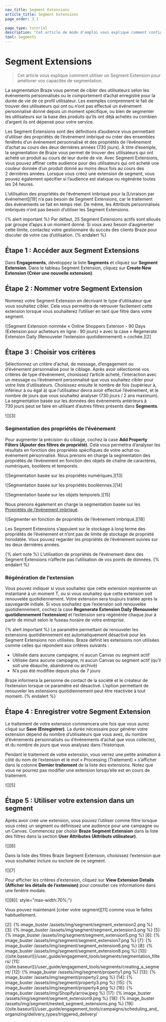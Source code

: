 ```yaml
---
nav_title: Segment Extensions
article_title: Segment Extensions
page_order: 3.1

page_type: tutorial
description: "Cet article de mode d'emploi vous explique comment configurer et utiliser un Segment Extension pour améliorer vos capacités de segmentation."
tool: Segments
---
```


# Segment Extensions

> Cet article vous explique comment utiliser un Segment Extension pour améliorer vos capacités de segmentation.

La segmentation Braze vous permet de cibler des utilisateurs selon les événements personnalisés ou le comportement d’achat enregistré pour la durée de vie de ce profil utilisateur. Les exemples comprennent le fait de trouver des utilisateurs qui ont ou n’ont pas effectué un événement personnalisé donné depuis un moment spécifique, ou bien de segmenter les utilisateurs sur la base des produits qu’ils ont déjà achetés ou combien d’argent ils ont dépensé pour votre service.

Les Segment Extensions sont des définitions d’audience vous permettant d’utiliser des propriétés de l’événement imbriqué ou créer des ensembles fenêtrés d’un événement personnalisé et des propriétés de l’événement d’achat au cours des deux dernières années (730 jours). À titre d’exemple, la segmentation de Braze vous permet de trouver des utilisateurs qui ont acheté un produit au cours de leur durée de vie. Avec Segment Extensions, vous pouvez affiner cette audience pour des utilisateurs qui ont acheté une couleur donnée d’un produit donné au moins deux fois au cours des 2 dernières années. Lorsque vous créez une extension de segment, vous pouvez également spécifier si l’audience est statique ou régénérée toutes les 24 heures.

L’utilisation des propriétés de l’événement imbriqué pour la [Livraison par événement][19] n’a pas besoin de Segment Extensions, car le traitement des événements se fait en temps réel. De même, les Attributs personnalisés imbriqués n’ont pas besoin d’utiliser les Segment Extensions.

{% alert important %}
Par défaut, 25 Segment Extensions actifs sont alloués par groupe d’apps à un moment donné. Si vous avez besoin d’augmenter cette limite, contactez votre gestionnaire du succès des clients Braze pour discuter de votre cas d’utilisation.
{% endalert %}

## Étape 1 : Accéder aux Segment Extensions

Dans **Engagements**, développez la liste **Segments** et cliquez sur **Segment Extension**. Dans le tableau Segment Extension, cliquez sur <i class="fas fa-plus"></i> **Create New Extension (Créer une nouvelle extension)**.

## Étape 2 : Nommer votre Segment Extension

Nommez votre Segment Extension en décrivant le type d’utilisateur que vous souhaitez cibler. Cela vous permettra de retrouver facilement cette extension lorsque vous souhaiterez l’utiliser en tant que filtre dans votre segment.

![Segment Extension nommée « Online Shoppers Extenion - 90 Days (Extension pour acheteurs en ligne : 90 jours) » avec la case « Regenerate Extension Daily (Renouveler l’extension quotidiennement) » cochée.][2]

## Étape 3 : Choisir vos critères

Sélectionnez un critère d’achat, de message, d’engagement ou d’événement personnalisé pour le ciblage. Après avoir sélectionné vos critères de type d’événement, choisissez l’article acheté, l’interaction avec un message ou l’événement personnalisé que vous souhaitez cibler pour votre liste d’utilisateurs. Choisissez ensuite le nombre de fois (supérieur à, inférieur à ou égal à) que l’utilisateur devra avoir effectué l’événement, et le nombre de jours que vous souhaitez analyser (730 jours / 2 ans maximum). La segmentation basée sur les données des événements antérieurs à 730 jours peut se faire en utilisant d’autres filtres présents dans **Segments**.

![][3]

### Segmentation des propriétés de l’événement

Pour augmenter la précision du ciblage, cochez la case **Add Property Filters (Ajouter des filtres de propriété)**. Cela vous permettra d’analyser les résultats en fonction des propriétés spécifiques de votre achat ou événement personnalisé. Nous prenons en charge la segmentation des propriétés de l’événement en fonction des objets de chaîne de caractères, numériques, booléens et temporels.

![Segmentation basée sur les propriétés numériques.][13]

![Segmentation basée sur les propriétés booléennes.][14]

![Segmentation basée sur les objets temporels.][15]

Nous prenons également en charge la segmentation basée sur les [Propriétés de l’événement imbriqué]({{site.baseurl}}/user_guide/data_and_analytics/custom_data/custom_events/#nested-objects).

![Segmenter en fonction de propriétés de l’événement imbriqué.][18]

Les Segment Extensions s’appuient sur le stockage à long terme des propriétés de l’événement et n’ont pas de limite de stockage de propriété horodatée. Vous pouvez regarder les propriétés de l’événement suivies sur les deux dernières années.

{% alert note %}
L’utilisation de propriétés de l’événement dans des Segment Extensions n’affecte pas l’utilisation de vos points de données.
{% endalert %}

### Régénération de l’extension

Vous pouvez indiquer si vous souhaitez que cette extension représente un instantané à un moment T, ou si vous souhaitez que cette extension soit renouvelée quotidiennement. Votre extension sera toujours traitée après la sauvegarde initiale. Si vous souhaitez que l’extension soit renouvelée quotidiennement, cochez la case **Regenerate Extension Daily (Renouveler quotidiennement l’extension)** et l’extension sera régénérée chaque jour à partir de minuit selon le fuseau horaire de votre entreprise.

{% alert important %}
Le paramètre permettant de renouveler les extensions quotidiennement est automatiquement désactivé pour les Segment Extensions non utilisées. Braze définit les extensions non utilisées comme celles qui répondent aux critères suivants :

- Utilisée dans aucune campagne, ni aucun Canvas ou segment actif
- Utilisée dans aucune campagne, ni aucun Canvas ou segment actif (qu’il soit une ébauche, abandonné ou archivé)
- N’a pas été modifiée depuis plus de 7 jours

Braze informera la personne de contact de la société et le créateur de l’extension lorsque ce paramètre est désactivé. L’option permettant de renouveler les extensions quotidiennement peut être réactivée à tout moment.
{% endalert %}

## Étape 4 : Enregistrer votre Segment Extension

Le traitement de votre extension commencera une fois que vous aurez cliqué sur **Save (Enregistrer)**. La durée nécessaire pour générer votre extension dépend du nombre d’utilisateurs que vous avez, du nombre d’événements personnalisés ou d’événements d’achat que vous collectez, et du nombre de jours que vous analysez dans l’historique.

Pendant le traitement de votre extension, vous verrez une petite animation à côté du nom de l’extension et le mot « Processing (Traitement) » s’afficher dans la colonne **Dernier traitement** de la liste des extensions. Notez que vous ne pourrez pas modifier une extension lorsqu’elle est en cours de traitement.

![][5]

## Étape 5 : Utiliser votre extension dans un segment

Après avoir créé une extension, vous pouvez l’utiliser comme filtre lorsque vous créez un segment ou définissez une audience pour une campagne ou un Canvas. Commencez par choisir **Braze Segment Extension** dans la liste des filtres dans la section **User Attributes (Attributs utilisateur)**.

![][6]

Dans la liste des filtres Braze Segment Extension, choisissez l’extension que vous souhaitez inclure ou exclure de ce segment.

![][7]

Pour afficher les critères d’extension, cliquez sur **View Extension Details (Afficher les détails de l’extension)** pour consulter ces informations dans une fenêtre modale.

![][8]{: style="max-width:70%;"}

Vous pouvez maintenant [créer votre segment][11] comme vous le faites habituellement.

[2]: {% image_buster /assets/img/segment/segment_extension2.png %}
[3]: {% image_buster /assets/img/segment/segment_extension3.png %}
[5]: {% image_buster /assets/img/segment/segment_extension5.png %}
[6]: {% image_buster /assets/img/segment/segment_extension7.png %}
[7]: {% image_buster /assets/img/segment/segment_extension6.png %}
[8]: {% image_buster /assets/img/segment/segment_extension8.png %}
[10]: {{site.baseurl}}/user_guide/engagement_tools/segments/segmentation_filters/
[11]: {{site.baseurl}}/user_guide/engagement_tools/segments/creating_a_segment/
[12]: {% image_buster /assets/img/segment/property1.png %}
[13]: {% image_buster /assets/img/segment/property2.png %}
[14]: {% image_buster /assets/img/segment/property3.png %}
[15]: {% image_buster /assets/img/segment/property4.png %}
[16]: {% image_buster /assets/img/Shopify/arrow.jpeg %}
[17]: {% image_buster /assets/img/segment/segment_extension9.png %}
[18]: {% image_buster /assets/img/segment/nested_segment_extensions.png %}
[19]: {{site.baseurl}}/user_guide/engagement_tools/campaigns/scheduling_and_organizing/delivery_types/triggered_delivery/
